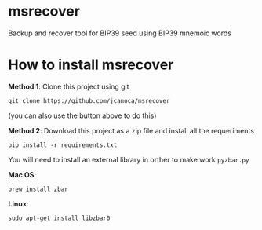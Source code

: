 # msrecover
Backup and recover tool for BIP39 seed using BIP39 mnemoic words

# How to install msrecover

**Method 1**: Clone this project using git

```git clone https://github.com/jcanoca/msrecover```

(you can also use the button above to do this)

**Method 2**: Download this project as a zip file and install all the requeriments

```pip install -r requirements.txt```

You will need to install an external library in orther to make work ```pyzbar.py```

**Mac OS**: 

```brew install zbar```

**Linux**:

```sudo apt-get install libzbar0```